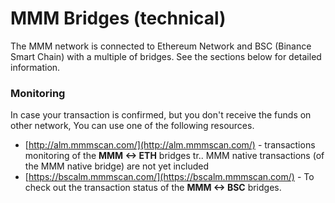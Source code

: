 # MMM Bridges \(technical\)

The MMM network is connected to Ethereum Network and BSC \(Binance Smart Chain\) with a multiple of bridges. See the sections below for detailed information.

### Monitoring

In case your transaction is confirmed, but you don't receive the funds on other network, You can use one of the following resources.

* [http://alm.mmmscan.com/](http://alm.mmmscan.com/) - transactions monitoring of the **MMM &lt;-&gt; ETH** bridges tr.. MMM native transactions \(of the MMM native bridge\) are not yet included
* [https://bscalm.mmmscan.com/](https://bscalm.mmmscan.com/) - To check out the transaction status of the **MMM &lt;-&gt; BSC** bridges.

